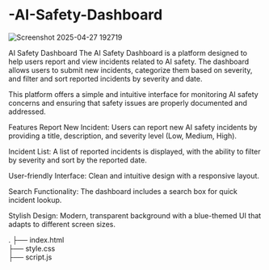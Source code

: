 # -AI-Safety-Dashboard
![Screenshot 2025-04-27 192719](https://github.com/user-attachments/assets/169f7f27-175f-41c0-a24d-ad3db9aea7c7)


AI Safety Dashboard
The AI Safety Dashboard is a platform designed to help users report and view incidents related to AI safety. The dashboard allows users to submit new incidents, categorize them based on severity, and filter and sort reported incidents by severity and date.

This platform offers a simple and intuitive interface for monitoring AI safety concerns and ensuring that safety issues are properly documented and addressed.

Features
Report New Incident: Users can report new AI safety incidents by providing a title, description, and severity level (Low, Medium, High).

Incident List: A list of reported incidents is displayed, with the ability to filter by severity and sort by the reported date.

User-friendly Interface: Clean and intuitive design with a responsive layout.

Search Functionality: The dashboard includes a search box for quick incident lookup.

Stylish Design: Modern, transparent background with a blue-themed UI that adapts to different screen sizes.

.
├── index.html            
├── style.css             
├── script.js            

